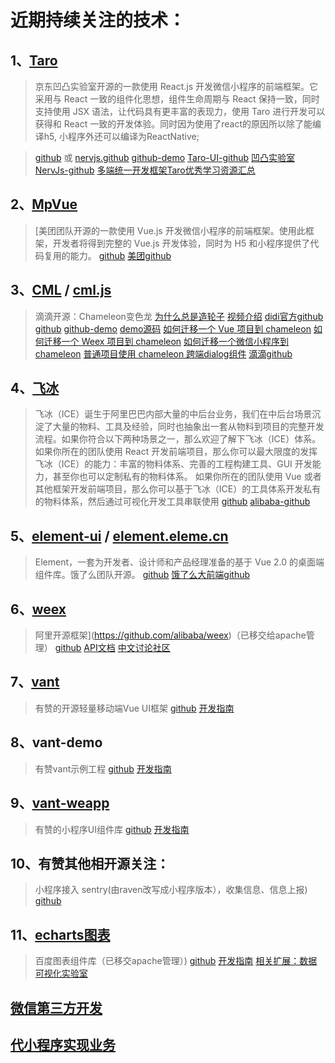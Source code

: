 # 近期持续关注的技术：


## 1、[Taro](https://taro.aotu.io)
   > 京东凹凸实验室开源的一款使用 React.js 开发微信小程序的前端框架。它采用与 React 一致的组件化思想，组件生命周期与 React 保持一致，同时支持使用 JSX 语法，让代码具有更丰富的表现力，使用 Taro 进行开发可以获得和 React 一致的开发体验。同时因为使用了react的原因所以除了能编译h5, 小程序外还可以编译为ReactNative;

   > [github](https://github.com/NervJS/taro) 或 [nervjs.github](https://nervjs.github.io/taro/)
   > [github-demo](https://github.com/NervJS/taro-sample-weapp)
   > [Taro-UI-github](https://github.com/NervJS/taro-ui)
   > [凹凸实验室](https://aotu.io)
   > [NervJs-github](https://github.com/NervJS)
   > [多端统一开发框架Taro优秀学习资源汇总](https://github.com/NervJS/awesome-taro)

## 2、[MpVue](http://mpvue.com)
   > [美团团队开源的一款使用 Vue.js 开发微信小程序的前端框架。使用此框架，开发者将得到完整的 Vue.js 开发体验，同时为 H5 和小程序提供了代码复用的能力。
   > [github](https://github.com/Meituan-Dianping/mpvue)
   > [美团github](https://github.com/Meituan-Dianping)

## 3、[CML](https://cmljs.org) / [cml.js](https://cml.js.org)
   > 滴滴开源：Chameleon变色龙
   > [为什么总是造轮子](https://github.com/didi/chameleon/issues/12)
   > [视频介绍](https://mp.weixin.qq.com/s/3NY_pbqDVnbQSYQG_D2qiA)
   > [didi官方github](https://github.com/didi/chameleon)
   > [github](https://github.com/beatles-chameleon)
   > [github-demo](https://github.com/beatles-chameleon/cml-demo)
   > [demo源码](https://github.com/jalonjs/cml-first-demo)
   > [如何迁移一个 Vue 项目到 chameleon](https://cmljs.org/doc/example/web_to_chameleon.html)
   > [如何迁移一个 Weex 项目到 chameleon](https://cmljs.org/doc/example/weex_to_chameleon.html)
   > [如何迁移一个微信小程序到 chameleon](https://cmljs.org/doc/example/wx_to_chameleon.html)
   > [普通项目使用 chameleon 跨端dialog组件](https://cmljs.org/doc/example/webpack_output.html)
   > [滴滴github](https://github.com/didi)

## 4、[飞冰](https://ice.work)
   > 飞冰（ICE）诞生于阿里巴巴内部大量的中后台业务，我们在中后台场景沉淀了大量的物料、工具及经验，同时也抽象出一套从物料到项目的完整开发流程。如果你符合以下两种场景之一，那么欢迎了解下飞冰（ICE）体系。
      如果你所在的团队使用 React 开发前端项目，那么你可以最大限度的发挥飞冰（ICE）的能力：丰富的物料体系、完善的工程构建工具、GUI 开发能力，甚至你也可以定制私有的物料体系。
      如果你所在的团队使用 Vue 或者其他框架开发前端项目，那么你可以基于飞冰（ICE）的工具体系开发私有的物料体系，然后通过可视化开发工具串联使用
   > [github](https://github.com/alibaba/ice)
   > [alibaba-github](https://github.com/alibaba)

## 5、[element-ui](https://element.eleme.io) / [element.eleme.cn](https://element.eleme.cn/#/zh-CN)
   > Element，一套为开发者、设计师和产品经理准备的基于 Vue 2.0 的桌面端组件库。饿了么团队开源。
   > [github](https://github.com/ElemeFE/element)
   > [饿了么大前端github](https://github.com/ElemeFE)

## 6、[weex](https://weex.apache.org)
   > 阿里开源框架](https://github.com/alibaba/weex)（已移交给apache管理）
   > [github](https://github.com/apache/incubator-weex)
   > [API文档](https://weex.apache.org/zh/docs/api/weex-variable.html)
   > [中文讨论社区](https://segmentfault.com/t/weex)

## 7、[vant](https://youzan.github.io/vant)
   > 有赞的开源轻量移动端Vue UI框架
   > [github](https://github.com/youzan/vant)
   > [开发指南](https://youzan.github.io/vant/#/zh-CN/intro)

## 8、vant-demo
   > 有赞vant示例工程
   > [github](https://github.com/youzan/vant-demo)
   > [开发指南](https://youzan.github.io/vant/#/zh-CN/demo)

## 9、[vant-weapp](https://youzan.github.io/vant-weapp)
   > 有赞的小程序UI组件库
   > [github](https://github.com/youzan/vant-weapp)
   > [开发指南](https://youzan.github.io/vant-weapp/#/intro)

## 10、有赞其他相开源关注：
   > 小程序接入 sentry(由raven改写成小程序版本），收集信息、信息上报)
   > [github](https://github.com/youzan/raven-weapp)

## 11、[echarts图表](http://echarts.apache.org)
   > 百度图表组件库（已移交apache管理）)
   > [github](https://github.com/apache/incubator-echarts)
   > [开发指南](https://echarts.baidu.com)
   > [相关扩展：数据可视化实验室](https://vis.baidu.com/?fr=echarts)



## [微信第三方开发](https://developers.weixin.qq.com/miniprogram/dev/devtools/ext.html)

## [代小程序实现业务](https://open.weixin.qq.com/cgi-bin/showdocument?action=dir_list&t=resource/res_list&verify=1&id=open1489144594_DhNoV&token=&lang=zh_CN)


